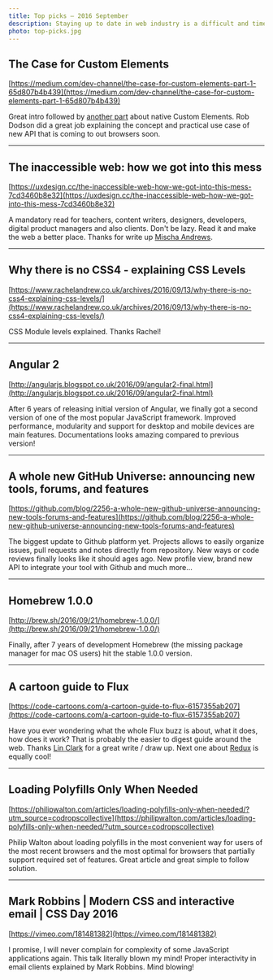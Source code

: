 ```yaml
---
title: Top picks — 2016 September
description: Staying up to date in web industry is a difficult and time consuming task. I would like to share with you my top finds from the past month.
photo: top-picks.jpg
---
```


## The Case for Custom Elements

[https://medium.com/dev-channel/the-case-for-custom-elements-part-1-65d807b4b439](https://medium.com/dev-channel/the-case-for-custom-elements-part-1-65d807b4b439)

Great intro followed by [another part](https://medium.com/dev-channel/the-case-for-custom-elements-part-2-2efe42ce9133) about native Custom Elements. Rob Dodson did a great job explaining the concept and practical use case of new API that is coming to out browsers soon.

- - -

## The inaccessible web: how we got into this mess

[https://uxdesign.cc/the-inaccessible-web-how-we-got-into-this-mess-7cd3460b8e32](https://uxdesign.cc/the-inaccessible-web-how-we-got-into-this-mess-7cd3460b8e32)

A mandatory read for teachers, content writers, designers, developers, digital product managers and also clients. Don't be lazy. Read it and make the web a better place. Thanks for write up [Mischa Andrews](https://twitter.com/MischaAndrews).

- - -

## Why there is no CSS4 - explaining CSS Levels

[https://www.rachelandrew.co.uk/archives/2016/09/13/why-there-is-no-css4-explaining-css-levels/](https://www.rachelandrew.co.uk/archives/2016/09/13/why-there-is-no-css4-explaining-css-levels/)

CSS Module levels explained. Thanks Rachel!

- - -

## Angular 2

[http://angularjs.blogspot.co.uk/2016/09/angular2-final.html](http://angularjs.blogspot.co.uk/2016/09/angular2-final.html)

After 6 years of releasing initial version of Angular, we finally got a second version of one of the most popular JavaScript framework. Improved performance, modularity and support for desktop and mobile devices are main features. Documentations looks amazing compared to previous version!

- - -

## A whole new GitHub Universe: announcing new tools, forums, and features

[https://github.com/blog/2256-a-whole-new-github-universe-announcing-new-tools-forums-and-features](https://github.com/blog/2256-a-whole-new-github-universe-announcing-new-tools-forums-and-features)

The biggest update to Github platform yet. Projects allows to easily organize issues, pull requests and notes directly from repository. New ways or code reviews finally looks like it should ages ago. New profile view, brand new API to integrate your tool with Github and much more...

- - -

## Homebrew 1.0.0

[http://brew.sh/2016/09/21/homebrew-1.0.0/](http://brew.sh/2016/09/21/homebrew-1.0.0/)

Finally, after 7 years of development Homebrew (the missing package manager for mac OS users) hit the stable 1.0.0 version.

- - -

## A cartoon guide to Flux

[https://code-cartoons.com/a-cartoon-guide-to-flux-6157355ab207](https://code-cartoons.com/a-cartoon-guide-to-flux-6157355ab207)

Have you ever wondering what the whole Flux buzz is about, what it does, how does it work? That is probably the easier to digest guide around the web. Thanks [Lin Clark](https://twitter.com/linclark) for a great write / draw up. Next one about [Redux](https://code-cartoons.com/a-cartoon-intro-to-redux-3afb775501a6) is equally cool!

- - -

## Loading Polyfills Only When Needed

[https://philipwalton.com/articles/loading-polyfills-only-when-needed/?utm_source=codropscollective](https://philipwalton.com/articles/loading-polyfills-only-when-needed/?utm_source=codropscollective)

Philip Walton about loading polyfills in the most convenient way for users of the most recent browsers and the most optimal for browsers that partially support required set of features. Great article and great simple to follow solution.

- - -

## Mark Robbins | Modern CSS and interactive email | CSS Day 2016

[https://vimeo.com/181481382](https://vimeo.com/181481382)

I promise, I will never complain for complexity of some JavaScript applications again. This talk literally blown my mind! Proper interactivity in email clients explained by Mark Robbins. Mind blowing!
